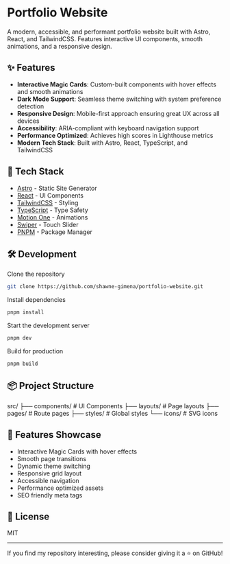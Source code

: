 # Portfolio Website

A modern, accessible, and performant portfolio website built with Astro, React, and TailwindCSS. Features interactive UI components, smooth animations, and a responsive design.

## ✨ Features

- **Interactive Magic Cards**: Custom-built components with hover effects and smooth animations
- **Dark Mode Support**: Seamless theme switching with system preference detection
- **Responsive Design**: Mobile-first approach ensuring great UX across all devices
- **Accessibility**: ARIA-compliant with keyboard navigation support
- **Performance Optimized**: Achieves high scores in Lighthouse metrics
- **Modern Tech Stack**: Built with Astro, React, TypeScript, and TailwindCSS

## 🚀 Tech Stack

- [Astro](https://astro.build) - Static Site Generator
- [React](https://reactjs.org) - UI Components
- [TailwindCSS](https://tailwindcss.com) - Styling
- [TypeScript](https://www.typescriptlang.org) - Type Safety
- [Motion One](https://motion.dev) - Animations
- [Swiper](https://swiperjs.com) - Touch Slider
- [PNPM](https://pnpm.io) - Package Manager

## 🛠️ Development

Clone the repository
```sh
git clone https://github.com/shawne-gimena/portfolio-website.git
```

Install dependencies
```sh
pnpm install
```

Start the development server
```sh
pnpm dev
```
Build for production
```sh
pnpm build
```

## 📦 Project Structure

src/
├── components/ # UI Components
├── layouts/ # Page layouts
├── pages/ # Route pages
├── styles/ # Global styles
└── icons/ # SVG icons

## 🎨 Features Showcase

- Interactive Magic Cards with hover effects
- Smooth page transitions
- Dynamic theme switching
- Responsive grid layout
- Accessible navigation
- Performance optimized assets
- SEO friendly meta tags

## 📝 License

MIT

---

If you find my repository interesting, please consider giving it a ⭐️ on GitHub!